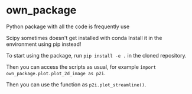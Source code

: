 # own_package
Python package with all the code is frequently use

Scipy sometimes doesn't get installed with conda
Install it in the environment using pip instead!

To start using the package, run `pip install -e .` in the cloned repository.

Then you can access the scripts as usual, for example `import own_package.plot.plot_2d_image as p2i`.

Then you can use the function as `p2i.plot_streamline()`.
